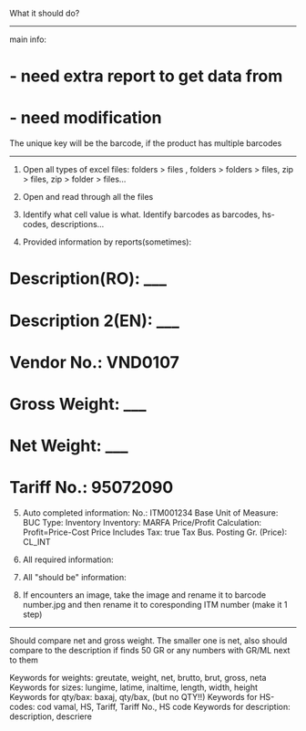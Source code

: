 What it should do?

----------------------------------------------------------------------------------------------------------------------
main info:
# - need extra report to get data from
# - need modification

The unique key will be the barcode, if the product has multiple barcodes

----------------------------------------------------------------------------------------------------------------------

1. Open all types of excel files: folders > files , folders > folders > files, zip > files, zip > folder > files...

2. Open and read through all the files

3. Identify what cell value is what. Identify barcodes as barcodes, hs-codes, descriptions...
4. Provided information by reports(sometimes):
# Description(RO): ___
# Description 2(EN): ___
# Vendor No.: VND0107
# Gross Weight: ___
# Net Weight: ___
# Tariff No.: 95072090

5. Auto completed information:
No.: ITM001234
Base Unit of Measure: BUC
Type: Inventory
Inventory: MARFA
Price/Profit Calculation: Profit=Price-Cost
Price Includes Tax: true
Tax Bus. Posting Gr. (Price): CL_INT


6. All required information: 

7. All "should be" information:

8. If encounters an image, take the image and rename it to barcode number.jpg and then rename it to coresponding ITM number (make it 1 step)

----------------------------------------------------------------------------------------------------------------------

Should compare net and gross weight. The smaller one is net, also should compare to the description if finds 50 GR or any numbers with GR/ML next to them

Keywords for weights: greutate, weight, net, brutto, brut, gross, neta
Keywords for sizes: lungime, latime, inaltime, length, width, height
Keywords for qty/bax: baxaj, qty/bax, (but no QTY!!)
Keywords for HS-codes: cod vamal, HS, Tariff, Tariff No., HS code
Keywords for description: description, descriere


